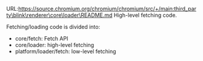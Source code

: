 URL:https://source.chromium.org/chromium/chromium/src/+/main:third_party\blink\renderer\core\loader\README.md
High-level fetching code.

Fetching/loading code is divided into:
- core/fetch: Fetch API
- core/loader: high-level fetching
- platform/loader/fetch: low-level fetching
